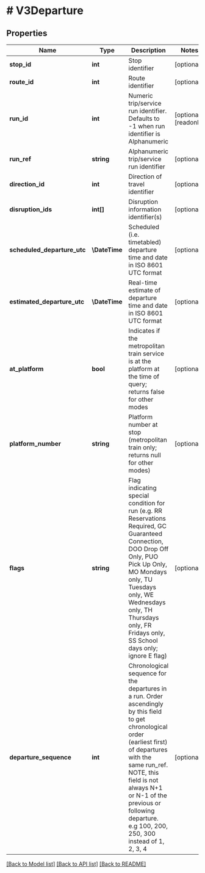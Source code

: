 # # V3Departure

## Properties

Name | Type | Description | Notes
------------ | ------------- | ------------- | -------------
**stop_id** | **int** | Stop identifier | [optional]
**route_id** | **int** | Route identifier | [optional]
**run_id** | **int** | Numeric trip/service run identifier. Defaults to -1 when run identifier is Alphanumeric | [optional] [readonly]
**run_ref** | **string** | Alphanumeric trip/service run identifier | [optional]
**direction_id** | **int** | Direction of travel identifier | [optional]
**disruption_ids** | **int[]** | Disruption information identifier(s) | [optional]
**scheduled_departure_utc** | **\DateTime** | Scheduled (i.e. timetabled) departure time and date in ISO 8601 UTC format | [optional]
**estimated_departure_utc** | **\DateTime** | Real-time estimate of departure time and date in ISO 8601 UTC format | [optional]
**at_platform** | **bool** | Indicates if the metropolitan train service is at the platform at the time of query; returns false for other modes | [optional]
**platform_number** | **string** | Platform number at stop (metropolitan train only; returns null for other modes) | [optional]
**flags** | **string** | Flag indicating special condition for run (e.g. RR Reservations Required, GC Guaranteed Connection, DOO Drop Off Only, PUO Pick Up Only, MO Mondays only, TU Tuesdays only, WE Wednesdays only, TH Thursdays only, FR Fridays only, SS School days only; ignore E flag) | [optional]
**departure_sequence** | **int** | Chronological sequence for the departures in a run. Order ascendingly by this field to get chronological order (earliest first) of departures with the same run_ref. NOTE, this field is not always N+1 or N-1 of the previous or following departure. e.g 100, 200, 250, 300 instead of 1, 2, 3, 4 | [optional]

[[Back to Model list]](../../README.md#models) [[Back to API list]](../../README.md#endpoints) [[Back to README]](../../README.md)
